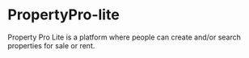 # PropertyPro-lite
Property Pro Lite is a platform where people can create and/or search properties for sale or rent.